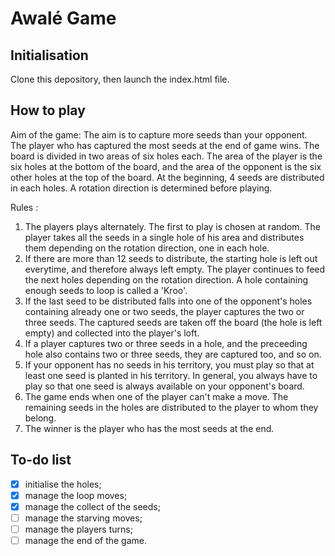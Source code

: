 # Awalé Game
## Initialisation 

Clone this depository, then launch the index.html file.

## How to play

Aim of the game: The aim is to capture more seeds than your opponent. The player who has captured the most seeds at the end of game wins.
The board is divided in two areas of six holes each. The area of the player is the six holes at the bottom of the board, and the area of the opponent is the six other holes at the top of the board. 
At the beginning, 4 seeds are distributed in each holes.
A rotation direction is determined before playing.

Rules :
1. The players plays alternately. The first to play is chosen at random. The player takes all the seeds in a single hole of his area and distributes them depending on the rotation direction, one in each hole.
2. If there are more than 12 seeds to distribute, the starting hole is left out everytime, and therefore always left empty. The player continues to feed the next holes depending on the rotation direction. A hole containing enough seeds to loop is called a 'Kroo'. 
3. If the last seed to be distributed falls into one of the opponent's holes containing already one or two seeds, the player captures the two or three seeds. The captured seeds are taken off the board (the hole is left empty) and collected into the player's loft. 
4. If a player captures two or three seeds in a hole, and the preceeding hole also contains two or three seeds, they are captured too, and so on. 
5. If your opponent has no seeds in his territory, you must play so that at least one seed is planted in his territory. In general, you always have to play so that one seed is always available on your opponent's board.
6. The game ends when one of the player can't make a move. The remaining seeds in the holes are distributed to the player to whom they belong.
7. The winner is the player who has the most seeds at the end.

## To-do list 

- [x] initialise the holes;
- [x] manage the loop moves;
- [x] manage the collect of the seeds;
- [ ] manage the starving moves;
- [ ] manage the players turns;
- [ ] manage the end of the game.